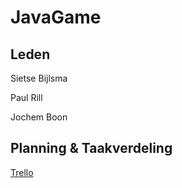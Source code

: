 # JavaGame

## Leden

Sietse Bijlsma

Paul Rill

Jochem Boon

## Planning & Taakverdeling

[Trello](https://trello.com/b/hVSViH0c/ictm2a4-javagame)
